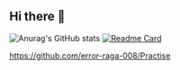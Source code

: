 ## Hi there 👋

![Anurag's GitHub stats]([https://github-readme-stats.vercel.app/api?username=anuraghazra&hide=contribs,prs](https://github-readme-stats.vercel.app/api?username=error-raga-008&show=reviews,discussions_started,prs_merged,&show_icons=true&theme=blue-green)](https://github.com/anuraghazra/github-readme-stats))
[![Readme Card](https://github-readme-stats.vercel.app/api/pin/?username=error-raga-008&repo=github-readme-stats)](https://github.com/error-raga-008/Practise)

https://github.com/error-raga-008/Practise
<!--
**error-raga-008/error-raga-008** is a ✨ _special_ ✨ repository because its `README.md` (this file) appears on your GitHub profile.

Here are some ideas to get you started:

- 🔭 I’m currently working on ...
- 🌱 I’m currently learning ...
- 👯 I’m looking to collaborate on ...
- 🤔 I’m looking for help with ...
- 💬 Ask me about ...
- 📫 How to reach me: ...
- 😄 Pronouns: ...
- ⚡ Fun fact: ...
-->
